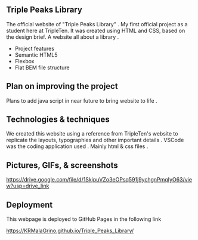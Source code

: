 ## Triple Peaks Library

The official website of "Triple Peaks Library" . My first official project as a student here at TripleTen. It was created using HTML and CSS, based on the design brief. A website all about a library .

- Project features
- Semantic HTML5
- Flexbox
- Flat BEM file structure

## Plan on improving the project

Plans to add java script in near future to bring website to life .

## Technologies & techniques

We created this website using a reference from TripleTen's website to replicate the layouts, typographies and other important details . VSCode was the coding application used . Mainly html & css files .

## Pictures, GIFs, & screenshots

https://drive.google.com/file/d/1SkipuVZo3eOPsq591j9ychgnPmqIyO63/view?usp=drive_link

## Deployment

This webpage is deployed to GitHub Pages in the following link

https://KRMalaGrino.github.io/Triple_Peaks_Library/
